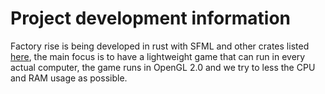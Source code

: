 # Project development information
Factory rise is being developed in rust with SFML and other crates listed [here](/DEPENDENCY.md/), the main focus is to have a lightweight game that can run in every actual computer, the game runs in OpenGL 2.0 and we try to less the CPU and RAM usage as possible.
